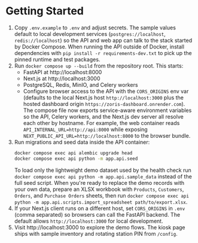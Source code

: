 # Getting Started

1. Copy `.env.example` to `.env` and adjust secrets. The sample values default to
   local development services (`postgres://localhost`, `redis://localhost`) so the
   API and web app can talk to the stack started by Docker Compose. When running
   the API outside of Docker, install dependencies with `pip install -r
   requirements-dev.txt` to pick up the pinned runtime and test packages.
2. Run `docker compose up --build` from the repository root. This starts:
   - FastAPI at http://localhost:8000
   - Next.js at http://localhost:3000
   - PostgreSQL, Redis, MinIO, and Celery workers
   - Configure browser access to the API with the `CORS_ORIGINS` env var (defaults to
     the local Next.js host `http://localhost:3000` plus the hosted dashboard origin
     `https://zoris-dashboard.onrender.com`).
   The compose file now exports service-aware environment variables so the API,
   Celery workers, and the Next.js dev server all resolve each other by hostname.
   For example, the web container reads `API_INTERNAL_URL=http://api:8000` while
   exposing `NEXT_PUBLIC_API_URL=http://localhost:8000` to the browser bundle.
3. Run migrations and seed data inside the API container:
   ```bash
   docker compose exec api alembic upgrade head
   docker compose exec api python -m app.api.seed
   ```
   To load only the lightweight demo dataset used by the health check run
   `docker compose exec api python -m app.api.sample_data` instead of the full
   seed script. When you're ready to replace the demo records with your own data,
   prepare an XLSX workbook with `Products`, `Customers`, `Orders`, and
   `Purchase Orders` sheets, then run `docker compose exec api python -m
   app.api.scripts.import_spreadsheet path/to/export.xlsx`.
4. If your Next.js client runs on a different host, set `CORS_ORIGINS` in `.env` (comma separated) so browsers can call the FastAPI backend. The default allows `http://localhost:3000` for local development.
5. Visit http://localhost:3000 to explore the demo flows. The kiosk page ships with sample inventory and rotating station PIN from `/config`.
